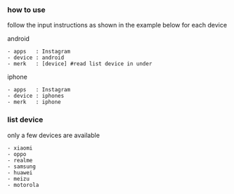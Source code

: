 ### how to use
follow the input instructions as shown in the example below for each device

android
```
- apps   : Instagram
- device : android
- merk   : [device] #read list device in under
```

iphone
```
- apps   : Instagram
- device : iphones
- merk   : iphone
```

### list device
only a few devices are available
```
- xiaomi
- oppo
- realme
- samsung
- huawei
- meizu
- motorola
```
